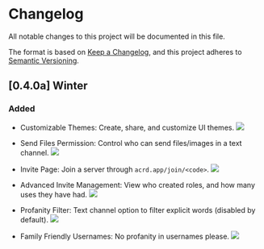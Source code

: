 # Changelog

All notable changes to this project will be documented in this file.

The format is based on [Keep a Changelog](https://keepachangelog.com/en/1.0.0/),
and this project adheres to [Semantic Versioning](https://semver.org/spec/v2.0.0.html).

## [0.4.0a] Winter

### Added

- Customizable Themes: Create, share, and customize UI themes.
![](https://i.ibb.co/K0Bv04y/image.png)

- Send Files Permission: Control who can send files/images in a text channel.
![](https://i.ibb.co/BL4kYcK/image.png)

- Invite Page: Join a server through `acrd.app/join/<code>`.
![](https://i.ibb.co/TKPvY68/image.png)

- Advanced Invite Management: View who created roles, and how many uses they have had.
![](https://i.ibb.co/rxd6Q4K/image.png)

- Profanity Filter: Text channel option to filter explicit words (disabled by default).
![](https://i.ibb.co/9WTgp4v/image.png)

- Family Friendly Usernames: No profanity in usernames please.
![](https://i.ibb.co/KyWBgTn/image.png)